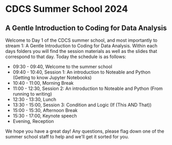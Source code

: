 # CDCS Summer School 2024
## A Gentle Introduction to Coding for Data Analysis

Welcome to Day 1 of the CDCS summer school, and most importantly to stream 1: A Gentle Introduction to Coding for Data Analysis. Within each days folders you will find the session materials as well as the slides that correspond to that day. Today the schedule is as follows:

- 09:30 - 09:40, Welcome to the summer school
- 09:40 - 10:40, Session 1: An introduction to Noteable and Python (Getting to know Jupyter Notebooks)
- 10:40 - 11:00, Morning Break
- 11:00 - 12:30, Session 2: An introduction to Noteable and Python (From running to writing)
- 12:30 - 13:30, Lunch
- 13:30 - 15:00, Session 3: Condition and Logic (If (This AND That))
- 15:00 - 15:30, Afternoon Break
- 15:30 - 17:00, Keynote speech
- Evening, Reception

We hope you have a great day! Any questions, please flag down one of the summer school staff to help and we'll get it sorted for you.
